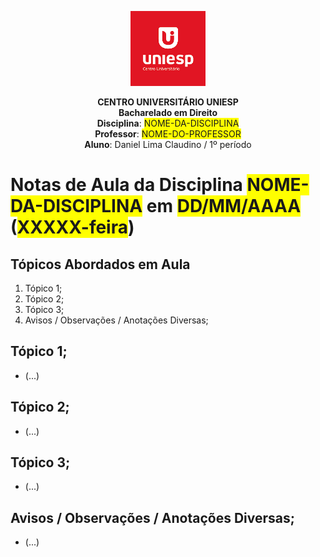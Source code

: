
<div align="center">

<p align="center"><img height="120" src="../../../figuras/LOGO_UNIESP.png"> </p>

<p align="center"><b>CENTRO UNIVERSITÁRIO UNIESP</b><br>
<b>Bacharelado em Direito</b><br>
<b>Disciplina</b>: <span style="background-color:yellow">NOME-DA-DISCIPLINA</span><br>
<b>Professor</b>: <span style="background-color:yellow">NOME-DO-PROFESSOR</span><br>
<b>Aluno</b>: Daniel Lima Claudino / 1º período </p>

</div>

# Notas de Aula da Disciplina <span style="background-color:yellow">NOME-DA-DISCIPLINA</span> em <span style="background-color:yellow">DD/MM/AAAA</span> (<span style="background-color:yellow">XXXXX-feira</span>)

## Tópicos Abordados em Aula

1. Tópico 1;
2. Tópico 2;
3. Tópico 3;
4. Avisos / Observações / Anotações Diversas;

## Tópico 1;

- (...)

## Tópico 2;

- (...)

## Tópico 3;

- (...)

## Avisos / Observações / Anotações Diversas;

- (...)
